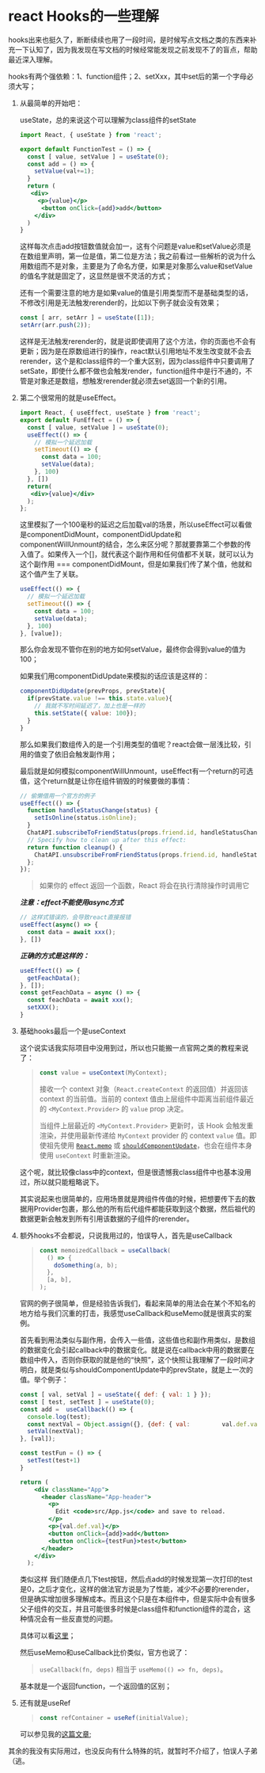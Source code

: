 # react Hooks的一些理解

hooks出来也挺久了，断断续续也用了一段时间，是时候写点文档之类的东西来补充一下认知了，因为我发现在写文档的时候经常能发现之前发现不了的盲点，帮助最近深入理解。

hooks有两个强依赖：1、function组件；2、setXxx，其中set后的第一个字母必须大写；

1. 从最简单的开始吧：

   useState，总的来说这个可以理解为class组件的setState

   ```jsx
   import React, { useState } from 'react';
   
   export default FunctionTest = () => {
     const [ value, setValue ] = useState(0);
     const add = () => {
       setValue(val+=1);
     }
     return (
      <div>
        <p>{value}</p>
         <button onClick={add}>add</button>
       </div>
     )
   }
   ```

   这样每次点击add按钮数值就会加一，这有个问题是value和setValue必须是在数组里声明，第一位是值，第二位是方法；我之前看过一些解析的说为什么用数组而不是对象，主要是为了命名方便，如果是对象那么value和setValue的值名字就是固定了，这显然是很不灵活的方式；

   还有一个需要注意的地方是如果value的值是引用类型而不是基础类型的话，不修改引用是无法触发rerender的，比如以下例子就会没有效果；

   ```jsx
   const [ arr, setArr ] = useState([1]);
   setArr(arr.push(2));
   ```

   这样是无法触发rerender的，就是说即使调用了这个方法，你的页面也不会有更新；因为是在原数组进行的操作，react默认引用地址不发生改变就不会去rerender，这个是和class组件的一个重大区别，因为class组件中只要调用了setSate，即使什么都不做也会触发render，function组件中是行不通的，不管是对象还是数组，想触发rerender就必须去set返回一个新的引用。

2. 第二个很常用的就是useEffect。

   ```jsx
   import React, { useEffect, useState } from 'react';
   export default FunEffect = () => {
     const [ value, setValue ] = useState(0);
     useEffect(() => {
       // 模拟一个延迟加载
       setTimeout(() => {
         const data = 100;
         setValue(data);
       }, 100)
     }, [])
     return(
      <div>{value}</div>
     );
   };
   ```

   这里模拟了一个100毫秒的延迟之后加载val的场景，所以useEffect可以看做是componentDidMount，componentDidUpdate和componentWillUnmount的结合，怎么来区分呢？那就要靠第二个参数的传入值了。如果传入一个[]，就代表这个副作用和任何值都不关联，就可以认为这个副作用 === componentDidMount，但是如果我们传了某个值，他就和这个值产生了关联。

   ```jsx
   useEffect(() => {
     // 模拟一个延迟加载
     setTimeout(() => {
       const data = 100;
       setValue(data);
     }, 100)
   }, [value]);
   ```

   那么你会发现不管你在别的地方如何setValue，最终你会得到value的值为100；

   如果我们用componentDidUpdate来模拟的话应该是这样的：

   ```jsx
   componentDidUpdate(prevProps, prevState){
     if(prevState.value !== this.state.value){
       // 我就不写时间延迟了，加上也是一样的
       this.setState({ value: 100});
     }
   }
   ```

   那么如果我们数组传入的是一个引用类型的值呢？react会做一层浅比较，引用的值变了依旧会触发副作用；

   最后就是如何模拟componentWillUnmount，useEffect有一个return的可选值，这个return就是让你在组件销毁的时候要做的事情：

   ```jsx
   // 偷懒借用一个官方的例子
   useEffect(() => {
     function handleStatusChange(status) {
       setIsOnline(status.isOnline);
     }
     ChatAPI.subscribeToFriendStatus(props.friend.id, handleStatusChange);
     // Specify how to clean up after this effect:
     return function cleanup() {
       ChatAPI.unsubscribeFromFriendStatus(props.friend.id, handleStatusChange);
     };
   });
   
   ```

   > 如果你的 effect 返回一个函数，React 将会在执行清除操作时调用它

   ***注意：effect不能使用async方式***

   ```js
   // 这样式错误的，会导致react直接报错
   useEffect(async() => {
     const data = await xxx();
   }, [])
   ```

   ***正确的方式是这样的：***

   ```js
   useEffect(() => {
     getFeachData();
   }, []);
   const getFeachData = async () => {
     const feachData = await xxx();
     setXXX();
   }
   ```

3. 基础hooks最后一个是useContext

   这个说实话我实际项目中没用到过，所以也只能搬一点官网之类的教程来说了：

   > ```jsx
   > const value = useContext(MyContext);
   > ```
   >
   > 接收一个 context 对象（`React.createContext` 的返回值）并返回该 context 的当前值。当前的 context 值由上层组件中距离当前组件最近的 `<MyContext.Provider>` 的 `value` prop 决定。
   >
   > 当组件上层最近的 `<MyContext.Provider>` 更新时，该 Hook 会触发重渲染，并使用最新传递给 `MyContext` provider 的 context `value` 值。即使祖先使用 [`React.memo`](https://react.docschina.org/docs/react-api.html#reactmemo) 或 [`shouldComponentUpdate`](https://react.docschina.org/docs/react-component.html#shouldcomponentupdate)，也会在组件本身使用 `useContext` 时重新渲染。

   这个呢，就比较像class中的context，但是很遗憾我class组件中也基本没用过，所以就只能粗略说下。

   其实说起来也很简单的，应用场景就是跨组件传值的时候，把想要传下去的数据用Provider包裹，那么他的所有后代组件都能获取到这个数据，然后祖代的数据更新会触发到所有引用该数据的子组件的rerender。

4. 额外hooks不会都说，只说我用过的，怕误导人，首先是useCallback

   > ```jsx
   > const memoizedCallback = useCallback(
   >   () => {
   >     doSomething(a, b);
   >   },
   >   [a, b],
   > );
   > ```

   官网的例子很简单，但是经验告诉我们，看起来简单的用法会在某个不知名的地方给与我们沉重的打击，我感觉useCallback和useMemo就是很真实的案例。

   首先看到用法类似与副作用，会传入一些值，这些值也和副作用类似，是数组的数据变化会引起callback中的数据变化。就是说在callback中用的数据要在数组中传入，否则你获取的就是他的“快照”，这个快照让我理解了一段时间才明白，就是类似与shouldComponentUpdate中的prevState，就是上一次的值。举个例子：

   ```jsx
   const [ val, setVal ] = useState({ def: { val: 1 } });
   const [ test, setTest ] = useState(0);
   const add =  useCallback(() => {
     console.log(test);
     const nextVal = Object.assign({}, {def: { val:         val.def.val + 1 }});
     setVal(nextVal);
   }, [val]);
   
   const testFun = () => {
     setTest(test+1)
   }
   
   return (
       <div className="App">
         <header className="App-header">
           <p>
             Edit <code>src/App.js</code> and save to reload.
           </p>
           <p>{val.def.val}</p>
           <button onClick={add}>add</button>
           <button onClick={testFun}>test</button>
         </header>
       </div>
     );
   ```

   类似这样 我们随便点几下test按钮，然后点add的时候发现第一次打印的test是0，之后才变化，这样的做法官方说是为了性能，减少不必要的rerender，但是确实增加很多理解成本。而且这个只是在本组件中，但是实际中会有很多父子组件的交互，并且可能很多时候是class组件和function组件的混合，这种情况会有一些反直觉的问题。

   具体可以看[这里](https://zhuanlan.zhihu.com/p/98554943)；

   然后useMemo和useCallback比价类似，官方也说了：

   > `useCallback(fn, deps)` 相当于 `useMemo(() => fn, deps)`。

   基本就是一个返回function，一个返回值的区别；

5. 还有就是useRef

   > ```jsx
   > const refContainer = useRef(initialValue);
   > ```

   可以参见我的[这篇文章](记一次ref使用);

其余的我没有实际用过，也没反向有什么特殊的坑，就暂时不介绍了，怕误人子弟（逃。
